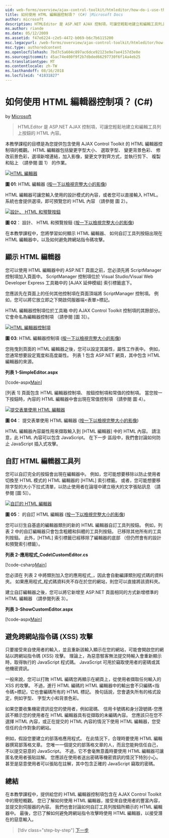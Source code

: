 ```yaml
---
uid: web-forms/overview/ajax-control-toolkit/htmleditor/how-do-i-use-the-html-editor-control-cs
title: 如何使用 HTML 編輯器控制項？ (C#) |Microsoft Docs
author: microsoft
description: HTMLEditor 是 ASP.NET AJAX 控制項，可讓您輕鬆地建立和編輯工具列上按鈕的 HTML 內容。
ms.author: riande
ms.date: 05/12/2009
ms.assetid: f47e6224-c2e5-4472-b069-b6c7b6115200
msc.legacyurl: /web-forms/overview/ajax-control-toolkit/htmleditor/how-do-i-use-the-html-editor-control-cs
msc.type: authoredcontent
ms.openlocfilehash: 7bd7c5a604c897ac6dce92123e9e7ae4157d3e0e
ms.sourcegitcommit: 45ac74e400f9f2b7dbded66297730f6f14a4eb25
ms.translationtype: MT
ms.contentlocale: zh-TW
ms.lasthandoff: 08/16/2018
ms.locfileid: "41831827"
---
```

<a name="how-do-i-use-the-html-editor-control-c"></a>如何使用 HTML 編輯器控制項？ (C#)
====================
by [Microsoft](https://github.com/microsoft)

> HTMLEditor 是 ASP.NET AJAX 控制項，可讓您輕鬆地建立和編輯工具列上按鈕的 HTML 內容。


本教學課程的目標是為您提供包含使用 AJAX Control Toolkit 的 HTML 編輯器控制項的概觀。 HTML 編輯器包括變更字型大小、 選取字型、 變更背景色彩、 修改前景色彩，選項新增連結，加入影像，變更文字對齊方式，並執行剪下、 複製和貼上 （請參閱 圖 1） 的作業。


[![HTML 編輯器](how-do-i-use-the-html-editor-control-cs/_static/image1.jpg)](how-do-i-use-the-html-editor-control-cs/_static/image1.png)

**圖 01**: HTML 編輯器 ([按一下以檢視完整大小的影像](how-do-i-use-the-html-editor-control-cs/_static/image2.png))


HTML 編輯器可讓您輸入使用的設計模式的內容，或者您可以直接輸入 HTML。 系統也會提供選項，即可預覽您的 HTML 內容 （請參閱 圖 2）。


[![設計、 HTML 和預覽按鈕](how-do-i-use-the-html-editor-control-cs/_static/image2.jpg)](how-do-i-use-the-html-editor-control-cs/_static/image3.png)

**圖 02**： 設計、 HTML 和預覽按鈕 ([按一下以檢視完整大小的影像](how-do-i-use-the-html-editor-control-cs/_static/image4.png))


在本教學課程中，您將學習如何顯示 HTML 編輯器、 如何自訂工具列按鈕出現在 HTML 編輯器中，以及如何避免跨網站指令碼攻擊。

## <a name="displaying-the-html-editor"></a>顯示 HTML 編輯器

您可以使用 HTML 編輯器中的 ASP.NET 頁面之前，您必須先將 ScriptManager 控制項加入頁面中。 ScriptManager 控制項位於 Visual Studio/Visual Web Developer Express 工具箱中的 [AJAX 延伸模組] 索引標籤底下。

您應該先在頁面上的任何其他控制項在頁面頂端將 ScriptManager 控制項。 例如，您可以將它放立即之下開啟伺服器端&lt;表單&gt;標記。

HTML 編輯器控制項位於工具箱 中的 AJAX Control Toolkit 控制項的其餘部分。 它會命名為編輯器控制項 （請參閱 [圖 3]）。


[![HTML 編輯器控制項](how-do-i-use-the-html-editor-control-cs/_static/image3.jpg)](how-do-i-use-the-html-editor-control-cs/_static/image5.png)

**圖 03**: HTML 編輯器控制項 ([按一下以檢視完整大小的影像](how-do-i-use-the-html-editor-control-cs/_static/image6.png))


您拖曳到頁面的 HTML 編輯器之後，您可以設定其屬性，屬性工作表中。 例如，您通常想要設定寬度和高度屬性。 列表 1 包含 ASP.NET 網頁，其中包含 HTML 編輯器的來源。

**列表 1-SimpleEditor.aspx**

[!code-aspx[Main](how-do-i-use-the-html-editor-control-cs/samples/sample1.aspx)]

[列表 1] 頁面包含 HTML 編輯器控制項、 按鈕控制項和常值的控制項。 當您按一下按鈕時，內容的 HTML 編輯器中會出現在常值控制項 （請參閱 圖 4）。


[![提交表單使用 HTML 編輯器](how-do-i-use-the-html-editor-control-cs/_static/image4.jpg)](how-do-i-use-the-html-editor-control-cs/_static/image7.png)

**圖 04**： 提交表單使用 HTML 編輯器 ([按一下以檢視完整大小的影像](how-do-i-use-the-html-editor-control-cs/_static/image8.png))


HTML 編輯器內容屬性用來擷取輸入到 [HTML 編輯器] 中的 HTML 內容。 請注意，此 HTML 內容可以包含 JavaScript。 在下一步 區段中，我們會討論如何防止 JavaScript 插入式攻擊。

## <a name="customizing-the-html-editor-toolbar"></a>自訂 HTML 編輯器工具列

您可以自訂完全的按鈕會出現在編輯器中。 例如，您可能想要移除以防止使用者切換至 HTML 模式的 HTML 編輯器的 [HTML] 索引標籤。 或者，您可能想要移除字型的大小下拉式清單，以防止使用者在論壇中建立極大的文字張貼訊息 （請參閱 [圖 5]）。


[![自訂的 HTML 編輯器](how-do-i-use-the-html-editor-control-cs/_static/image5.jpg)](how-do-i-use-the-html-editor-control-cs/_static/image9.png)

**圖 05**： 的自訂 HTML 編輯器 ([按一下以檢視完整大小的影像](how-do-i-use-the-html-editor-control-cs/_static/image10.png))


您可以衍生自基底的編輯器類別的新的 HTML 編輯器自訂工具列按鈕。 例如，列表 2 中的自訂編輯器只會包含粗體和斜體的工具列按鈕。 已移除其他所有的工具列按鈕。 此外，[HTML] 索引標籤已經移除了編輯器的底部 （但仍然會有的設計和預覽索引標籤）。

**列表 2-應用程式\_Code\CustomEditor.cs**

[!code-csharp[Main](how-do-i-use-the-html-editor-control-cs/samples/sample2.cs)]

您必須在 列表 2 中將類別加入您的應用程式\_，因此會自動編譯類別程式碼的資料夾。 如果應用程式\_程式碼資料夾不存在於您的網站，則您可以直接將該資料夾。

建立自訂編輯器之後，您可以將它新增至 ASP.NET 頁面相同的方式新增標準的 HTML 編輯器 （請參閱列表 3）。

**列表 3-ShowCustomEditor.aspx**

[!code-aspx[Main](how-do-i-use-the-html-editor-control-cs/samples/sample3.aspx)]

## <a name="avoiding-cross-site-scripting-xss-attacks"></a>避免跨網站指令碼 (XSS) 攻擊

只要接受來自使用者的輸入，並且重新該輸入顯示在您的網站，可能會開啟您的網站以跨網站指令碼 (XSS) 攻擊。 理論上，為惡意駭客無法提交時輸入會重新顯示時，取得執行的 JavaScript 程式碼。 JavaScript 可用於竊取使用者的密碼或其他機密資訊。

一般來說，您可以打敗 HTML 編碼您再顯示在網頁上，從使用者擷取任何輸入的 XSS 的攻擊。 不過，進行 HTML 編碼的 HTML 編輯器中的輸出會不只編碼&lt;指令碼&gt;標記，它也會編碼所有的 HTML 標記。 換句話說，您會遺失所有的格式設定，例如字型、 字型大小和背景色彩。

如果您要收集機密資訊從您的使用者，例如密碼、 信用卡號碼和身分證號碼-您應該不顯示您的使用者在 HTML 編輯器具有從擷取的未編碼內容。 您應該只在您不選擇 HTML 內容，或正在提交的 HTML 內容的情況下使用 HTML 編輯器，您受信任的合作對象的網站。

例如，假設您要建立的部落格應用程式。 在此情況下，合理時要使用 HTML 編輯器撰寫部落格文章。 您唯一一個提交的部落格文章的人，而且您能夠信任自己，不以提交惡意的 JavaScript。 不過，它不會毫無意義時要使用 HTML 編輯器可讓匿名使用者張貼註解。 您應該在使用者送出密碼等機密資訊的情況下特別小心。 甚至是惡意使用者可以張貼在註解，其中包含正確的 JavaScript 竊取的密碼。

## <a name="summary"></a>總結

在本教學課程中，提供給您的 HTML 編輯器控制項包含在 AJAX Control Toolkit 中的簡短概觀。 您已了解如何使用 HTML 編輯器，接受來自使用者的豐富內容，並提交到伺服器的內容。 我們也會討論如何自訂工具列按鈕所顯示的 HTML 編輯器中。 最後，您已了解如何避免跨網站指令攻擊時使用 HTML 編輯器，以接受潛在的惡意輸入。

> [!div class="step-by-step"]
> [下一步](how-do-i-use-the-html-editor-control-vb.md)
